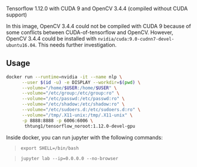 Tensorflow 1.12.0 with CUDA 9 and OpenCV 3.4.4 (compiled without CUDA support)

In this image, OpenCV 3.4.4 could not be compiled with CUDA 9 because of some conflicts between CUDA-of-tensorflow and OpenCV. However, OpenCV 3.4.4 could be installed with `nvidia/cuda:9.0-cudnn7-devel-ubuntu16.04`. This needs further investigation.

## Usage

```bash
docker run --runtime=nvidia -it --name nlp \
      --user $(id -u) -e DISPLAY --workdir=$(pwd) \
      --volume="/home/$USER:/home/$USER" \
      --volume="/etc/group:/etc/group:ro" \
      --volume="/etc/passwd:/etc/passwd:ro" \
      --volume="/etc/shadow:/etc/shadow:ro" \
      --volume="/etc/sudoers.d:/etc/sudoers.d:ro" \
      --volume="/tmp/.X11-unix:/tmp/.X11-unix" \
      -p 8888:8888 -p 6006:6006 \
       thtung1/tensorflow_noroot:1.12.0-devel-gpu
```

Inside docker, you can run jupyter with the following commands:
> `export SHELL=/bin/bash`

> `jupyter lab --ip=0.0.0.0 --no-browser`
